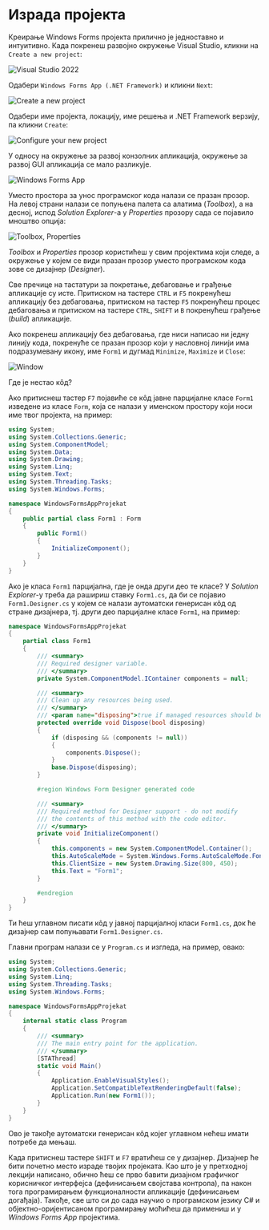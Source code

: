 # Израда пројекта

Креирање Windows Forms пројекта прилично је једноставно и интуитивно. Када
покренеш развојно окружење Visual Studio, кликни на `Create a new project`:

![Visual Studio 2022](images/izrada-projekta-01.png)

Одабери `Windows Forms App (.NET Framework)` и кликни `Next`:

![Create a new project](images/izrada-projekta-02.png)

Одабери име пројектa, локацију, име решења и .NET Framework верзију, па кликни
`Create`:

![Configure your new project](images/izrada-projekta-03.png)

У односу на окружење за развој конзолних апликација, окружење за развој GUI
апликација се мало разликује.

![Windows Forms App](images/izrada-projekta-04.png)

Уместо простора за унос програмског кода налази се празан прозор. На левој
страни налази се попуњена палета са алатима (*Toolbox*), а на десној, испод
*Solution Explorer*-a у *Properties* прозору сада се појавило мноштво опција:

![Toolbox, Properties](images/izrada-projekta-05.png)

*Toolbox* и *Properties* прозор користићеш у свим пројектима који следе, а
окружење у којем се види празан прозор уместо програмском кода зове се дизајнер
(*Designer*).

Све пречице на тастатури за покретање, дебаговање и грађење апликације су исте.
Притиском на тастере `CTRL` и `F5` покренућеш апликацију без дебаговања,
притиском на тастер `F5` покренућеш процес дебаговања и притиском на тастере
`CTRL`, `SHIFT` и `B` покренућеш грађење (*build*) апликације.

Ако покренеш апликацију без дебаговања, где ниси написао ни једну линију кода,
покренуће се празан прозор који у насловној линији има подразумевану икону, име
`Form1` и дугмад `Minimize`, `Maximize` и `Close`:

![Window](images/izrada-projekta-06.png)

Где је нестао кôд?

Ако притиснеш тастер `F7` појавиће се кôд јавне парцијалне класе `Form1`
изведене из класе `Form`, која се налази у именском простору који носи име твог
пројекта, на пример:

```cs
using System;
using System.Collections.Generic;
using System.ComponentModel;
using System.Data;
using System.Drawing;
using System.Linq;
using System.Text;
using System.Threading.Tasks;
using System.Windows.Forms;

namespace WindowsFormsAppProjekat
{
    public partial class Form1 : Form
    {
        public Form1()
        {
            InitializeComponent();
        }
    }
}
```

Ако је класа `Form1` парцијална, где је онда други део те класе? У
*Solution Explorer*-у треба да рашириш ставку `Form1.cs`, да би се појавио
`Form1.Designer.cs` у којем се налази аутоматски генерисан кôд од стране
дизајнера, тј. други део парцијалне класе `Form1`, на пример:

```cs
namespace WindowsFormsAppProjekat
{
    partial class Form1
    {
        /// <summary>
        /// Required designer variable.
        /// </summary>
        private System.ComponentModel.IContainer components = null;

        /// <summary>
        /// Clean up any resources being used.
        /// </summary>
        /// <param name="disposing">true if managed resources should be disposed; otherwise, false.</param>
        protected override void Dispose(bool disposing)
        {
            if (disposing && (components != null))
            {
                components.Dispose();
            }
            base.Dispose(disposing);
        }

        #region Windows Form Designer generated code

        /// <summary>
        /// Required method for Designer support - do not modify
        /// the contents of this method with the code editor.
        /// </summary>
        private void InitializeComponent()
        {
            this.components = new System.ComponentModel.Container();
            this.AutoScaleMode = System.Windows.Forms.AutoScaleMode.Font;
            this.ClientSize = new System.Drawing.Size(800, 450);
            this.Text = "Form1";
        }

        #endregion
    }
}
```

Ти ћеш углавном писати кôд у јавној парцијалној класи `Form1.cs`, док ће
дизајнер сам попуњавати `Form1.Designer.cs`.

Главни програм налази се у `Program.cs` и изгледа, на пример, овако:

```cs
using System;
using System.Collections.Generic;
using System.Linq;
using System.Threading.Tasks;
using System.Windows.Forms;

namespace WindowsFormsAppProjekat
{
    internal static class Program
    {
        /// <summary>
        /// The main entry point for the application.
        /// </summary>
        [STAThread]
        static void Main()
        {
            Application.EnableVisualStyles();
            Application.SetCompatibleTextRenderingDefault(false);
            Application.Run(new Form1());
        }
    }
}
```

Ово је такође аутоматски генерисан кôд којег углавном нећеш имати потребе да
мењаш.

Када притиснеш тастере `SHIFT` и `F7` вратићеш се у дизајнер. Дизајнер ће бити
почетно место израде твојих пројеката. Као што је у претходној лекцији
написано, обично ћеш се прво бавити дизајном графичког корисничког интерфејса
(дефинисањем својстава контрола), па након тога програмирањем функционалности
апликације (дефинисањем догађаја). Такође, све што си до сада научио о
програмском језику C# и објектно-оријентисаном програмирању моћићеш да примениш
и у *Windows Forms App* пројектима.
